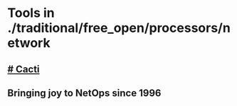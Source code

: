 # Tools in ./traditional/free_open/processors/network
## [# Cacti](cacti.md)
## Bringing joy to NetOps since 1996
